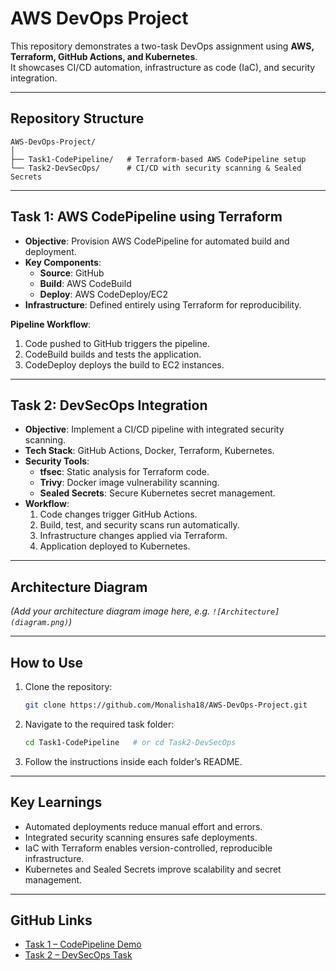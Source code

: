 # **AWS DevOps Project**

This repository demonstrates a two-task DevOps assignment using **AWS, Terraform, GitHub Actions, and Kubernetes**.  
It showcases CI/CD automation, infrastructure as code (IaC), and security integration.

---

## **Repository Structure**
```
AWS-DevOps-Project/
│
├── Task1-CodePipeline/   # Terraform-based AWS CodePipeline setup
└── Task2-DevSecOps/      # CI/CD with security scanning & Sealed Secrets
```

---

## **Task 1: AWS CodePipeline using Terraform**

- **Objective**: Provision AWS CodePipeline for automated build and deployment.
- **Key Components**:
  - **Source**: GitHub
  - **Build**: AWS CodeBuild
  - **Deploy**: AWS CodeDeploy/EC2
- **Infrastructure**: Defined entirely using Terraform for reproducibility.

**Pipeline Workflow**:
1. Code pushed to GitHub triggers the pipeline.
2. CodeBuild builds and tests the application.
3. CodeDeploy deploys the build to EC2 instances.

---

## **Task 2: DevSecOps Integration**

- **Objective**: Implement a CI/CD pipeline with integrated security scanning.
- **Tech Stack**: GitHub Actions, Docker, Terraform, Kubernetes.
- **Security Tools**:
  - **tfsec**: Static analysis for Terraform code.
  - **Trivy**: Docker image vulnerability scanning.
  - **Sealed Secrets**: Secure Kubernetes secret management.
- **Workflow**:
  1. Code changes trigger GitHub Actions.
  2. Build, test, and security scans run automatically.
  3. Infrastructure changes applied via Terraform.
  4. Application deployed to Kubernetes.

---

## **Architecture Diagram**
*(Add your architecture diagram image here, e.g. `![Architecture](diagram.png)`)*

---

## **How to Use**
1. Clone the repository:
   ```bash
   git clone https://github.com/Monalisha18/AWS-DevOps-Project.git
   ```
2. Navigate to the required task folder:
   ```bash
   cd Task1-CodePipeline   # or cd Task2-DevSecOps
   ```
3. Follow the instructions inside each folder’s README.

---

## **Key Learnings**
- Automated deployments reduce manual effort and errors.
- Integrated security scanning ensures safe deployments.
- IaC with Terraform enables version-controlled, reproducible infrastructure.
- Kubernetes and Sealed Secrets improve scalability and secret management.

---

## **GitHub Links**
- [Task 1 – CodePipeline Demo](https://github.com/Monalisha18/Codepipeline-demo)
- [Task 2 – DevSecOps Task](https://github.com/Monalisha18/devsecops-task2)
